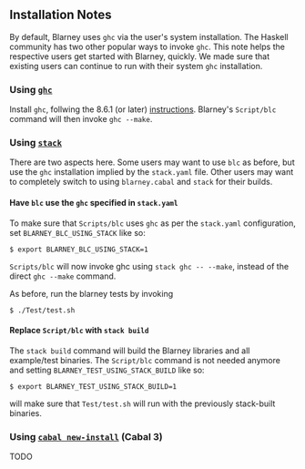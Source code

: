 ## Installation Notes

By default, Blarney uses `ghc` via the user's system installation.  The Haskell community has two other popular ways to invoke `ghc`. This note helps the respective users get started with Blarney, quickly. We made sure that existing users can continue to run with their system `ghc` installation.

### Using [`ghc`](https://downloads.haskell.org/~ghc/8.6.1/docs/html/users_guide/intro.html)
Install `ghc`, follwing the 8.6.1 (or later) [instructions](https://downloads.haskell.org/~ghc/8.6.1/docs/html/users_guide/intro.html). Blarney's `Script/blc` command will then invoke `ghc --make`.


### Using [`stack`](https://docs.haskellstack.org/en/stable/README/)

There are two aspects here. Some users may want to use `blc` as before, but use the `ghc` installation implied by the `stack.yaml` file. Other users may want to completely switch to using `blarney.cabal` and `stack` for their builds.

#### Have `blc` use the `ghc` specified in `stack.yaml`

To make sure that `Scripts/blc` uses `ghc` as per the `stack.yaml` configuration, set `BLARNEY_BLC_USING_STACK` like so:

```
$ export BLARNEY_BLC_USING_STACK=1
```

`Scripts/blc` will now invoke ghc using `stack ghc -- --make`, instead of the direct `ghc --make` command.

As before, run the blarney tests by invoking
```
$ ./Test/test.sh
```

#### Replace `Script/blc` with `stack build`
The `stack build` command will build the Blarney libraries and all example/test binaries. The `Script/blc` command is not needed anymore and setting `BLARNEY_TEST_USING_STACK_BUILD` like so:

```
$ export BLARNEY_TEST_USING_STACK_BUILD=1
```
will make sure that `Test/test.sh` will run with the previously stack-built binaries. 


### Using [`cabal new-install`](https://www.haskell.org/cabal/download.html) (Cabal 3)

TODO
